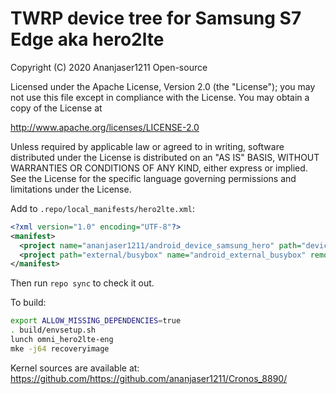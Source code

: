 # TWRP device tree for Samsung S7 Edge aka hero2lte

 Copyright (C) 2020 Ananjaser1211 Open-source

 Licensed under the Apache License, Version 2.0 (the "License");
 you may not use this file except in compliance with the License.
 You may obtain a copy of the License at

 http://www.apache.org/licenses/LICENSE-2.0

 Unless required by applicable law or agreed to in writing, software
 distributed under the License is distributed on an "AS IS" BASIS,
 WITHOUT WARRANTIES OR CONDITIONS OF ANY KIND, either express or implied.
 See the License for the specific language governing permissions and
 limitations under the License.


Add to `.repo/local_manifests/hero2lte.xml`:

```xml
<?xml version="1.0" encoding="UTF-8"?>
<manifest>
  <project name="ananjaser1211/android_device_samsung_hero" path="device/samsung/hero2lte" remote="github" revision="hero2lte" />
  <project path="external/busybox" name="android_external_busybox" remote="TeamWin" revision="android-9.0" />
</manifest>
```

Then run `repo sync` to check it out.

To build:

```sh
export ALLOW_MISSING_DEPENDENCIES=true
. build/envsetup.sh
lunch omni_hero2lte-eng
mke -j64 recoveryimage
```

Kernel sources are available at: https://github.com/https://github.com/ananjaser1211/Cronos_8890/
